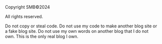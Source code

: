 Copyright SMB©2024

 All rights reserved.

 Do not copy or steal code. Do not use my code to make another blog site or a fake blog site. Do not use my own words on another blog that I do not own. This is the only real blog I own.
